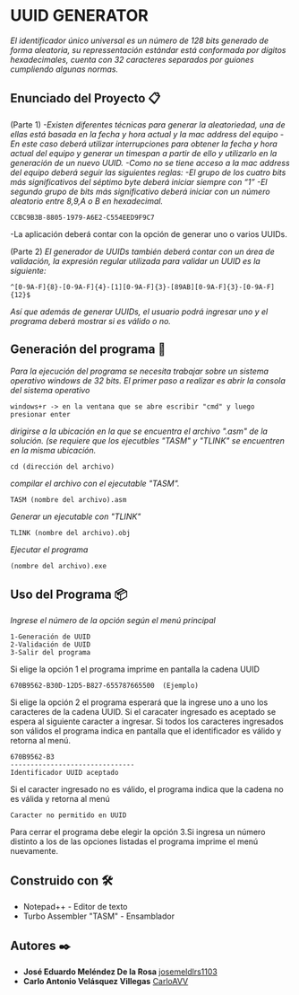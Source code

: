 # UUID GENERATOR

_El identificador único universal es un número de 128 bits generado de forma aleatoria, su repressentación estándar está conformada por dígitos hexadecimales, cuenta con 32 caracteres separados por guiones cumpliendo algunas normas._

## Enunciado del Proyecto 📋

(Parte 1)
_-Existen diferentes técnicas para generar la aleatoriedad, una de ellas está basada en la fecha y hora actual y la mac address del equipo_
_-En este caso deberá utilizar interrupciones para obtener la fecha y hora actual del equipo y generar un timespan a partir de ello y utilizarlo en la generación de un nuevo UUID._
_-Como no se tiene acceso a la mac address del equipo deberá seguir las siguientes reglas:
	-El grupo de los cuatro bits más significativos del séptimo byte deberá iniciar siempre con “1”
	-El segundo grupo de bits más significativo deberá iniciar con un número aleatorio entre 8,9,A o B en hexadecimal._
```
CCBC9B3B-8805-1979-A6E2-C554EED9F9C7
```
-La aplicación deberá contar con la opción de generar uno o varios UUIDs.

(Parte 2)
_El generador de UUIDs también deberá contar con un área de validación, la expresión regular utilizada para validar un UUID es la siguiente:_

```
^[0-9A-F]{8}-[0-9A-F]{4}-[1][0-9A-F]{3}-[89AB][0-9A-F]{3}-[0-9A-F]{12}$

```
_Así que además de generar UUIDs, el usuario podrá ingresar uno y el programa deberá mostrar si es válido o no._


## Generación del programa 🔧

_Para la ejecución del programa se necesita trabajar sobre un sistema operativo windows de 32 bits._
_El primer paso a realizar es abrir la consola del sistema operativo_

```
windows+r -> en la ventana que se abre escribir "cmd" y luego presionar enter
```

_dirigirse a la ubicación en la que se encuentra el archivo ".asm" de la solución. (se requiere que los ejecutbles "TASM" y "TLINK" se encuentren en la misma ubicación._

```
cd (dirección del archivo)
```
_compilar el archivo con el ejecutable "TASM"._

```
TASM (nombre del archivo).asm
```
_Generar un ejecutable con "TLINK"_

```
TLINK (nombre del archivo).obj
```
_Ejecutar el programa_

```
(nombre del archivo).exe
```

## Uso del Programa 📦

_Ingrese el número de la opción según el menú principal_

```
1-Generación de UUID
2-Validación de UUID
3-Salir del programa
```
Si elige la opción 1 el programa imprime en pantalla la cadena UUID
```
670B9562-B30D-12D5-B827-655787665500  (Ejemplo)
```
Si elige la opción 2 el programa esperará que la ingrese uno a uno los caracteres de la cadena UUID. Si el caracater ingresado es aceptado se espera al siguiente caracter a ingresar. Si todos los caracteres ingresados son válidos el programa indica en pantalla que el identificador es válido y retorna al menú.
```
670B9562-B3
-------------------------------
Identificador UUID aceptado
```
Si el caracter  ingresado no es válido, el programa indica que la cadena no es válida y retorna al menú
```
Caracter no permitido en UUID
```
Para cerrar el programa debe elegir la opción 3.Si ingresa un número distinto a los de las opciones listadas el programa imprime el menú nuevamente.

## Construido con 🛠️
* Notepad++ - Editor de texto
* Turbo Assembler "TASM" - Ensamblador

## Autores ✒️

* **José Eduardo Meléndez De la Rosa** [josemeldlrs1103](https://github.com/josemeldlrs1103)
* **Carlo Antonio Velásquez Villegas** [CarloAVV](https://github.com/CarloAVV)